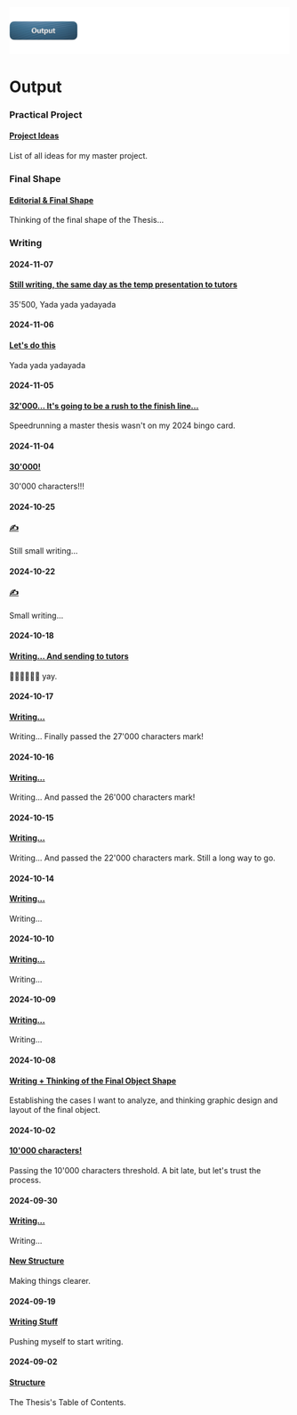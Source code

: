 ![](../E_ASSETS/repo-images/skeuomorphism_output.png)
# Output

### Practical Project
#### [Project Ideas](PRACTICAL-PROJECT/Practical_Project_Ideas.md)
List of all ideas for my master project.

### Final Shape
#### [Editorial & Final Shape](Editorial/Final_Shape.md)
Thinking of the final shape of the Thesis...

### Writing

#### **2024-11-07**
#### [Still writing, the same day as the temp presentation to tutors](WRITING/2024-11-07/241107_Skeuomorphism.md)
35'500, Yada yada yadayada

#### **2024-11-06**
#### [Let's do this ](WRITING/2024-11-06/241106_Skeuomorphism.md)
Yada yada yadayada

#### **2024-11-05**
#### [32'000... It's going to be a rush to the finish line... ](WRITING/2024-11-05/241105_Skeuomorphism.md)
Speedrunning a master thesis wasn't on my 2024 bingo card.

#### **2024-11-04**
#### [30'000! ](WRITING/2024-11-04/241104_Skeuomorphism.md)
30'000 characters!!!

#### **2024-10-25**
#### [✍️ ](WRITING/2024-10-25/241025_Skeuomorphism.md)
Still small writing...

#### **2024-10-22**
#### [✍️](WRITING/2024-10-22/241022_Skeuomorphism.md)
Small writing...

#### **2024-10-18**
#### [Writing... And sending to tutors](WRITING/2024-10-18/241018_Skeuomorphism.md)
🎉🎉🎉🎉🎉🎉 yay.

#### **2024-10-17**
#### [Writing...](WRITING/2024-10-17/241017_Skeuomorphism.md)
Writing... Finally passed the 27'000 characters mark!

#### **2024-10-16**
#### [Writing...](WRITING/2024-10-16/241016_Skeuomorphism.md)
Writing... And passed the 26'000 characters mark!

#### **2024-10-15**
#### [Writing...](WRITING/2024-10-15/241015_Skeuomorphism.md)
Writing... And passed the 22'000 characters mark. Still a long way to go.

#### **2024-10-14**
#### [Writing...](WRITING/2024-10-14/241014_Skeuomorphism.md)
Writing...

#### **2024-10-10**
#### [Writing...](WRITING/2024-10-10/241010_Skeuomorphism.md)
Writing...

#### **2024-10-09**
#### [Writing...](WRITING/2024-10-09/241009_Skeuomorphism.md)
Writing...
#### **2024-10-08**
#### [Writing + Thinking of the Final Object Shape](WRITING/2024-10-08/241008_Skeuomorphism.md)
Establishing the cases I want to analyze, and thinking graphic design and layout of the final object.

#### **2024-10-02**
#### [10'000 characters!](WRITING/2024-10-02/241002_Skeuomorphism.md)
Passing the 10'000 characters threshold. A bit late, but let's trust the process.

#### **2024-09-30**
#### [Writing...](WRITING/2024-09-30/240930_Skeuomorphism.md)
Writing...

#### [New Structure](WRITING/2024-09-30/240930_Structure.md)
Making things clearer.

#### **2024-09-19**
#### [Writing Stuff](WRITING/2024-09-19/240919_Writing-Stuff.md)
Pushing myself to start writing.

#### **2024-09-02**
#### [Structure](WRITING/2024-09-02/240902_Structure.md)
The Thesis's Table of Contents.